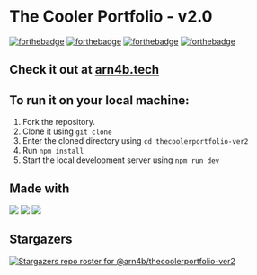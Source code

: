 # The Cooler Portfolio - v2.0

[![forthebadge](https://forthebadge.com/images/badges/built-with-love.svg)](https://forthebadge.com) [![forthebadge](https://forthebadge.com/images/badges/powered-by-black-magic.svg)](https://forthebadge.com) [![forthebadge](https://forthebadge.com/images/badges/made-with-javascript.svg)](https://forthebadge.com) [![forthebadge](https://forthebadge.com/images/badges/powered-by-coffee.svg)](https://forthebadge.com)
## Check it out at [arn4b.tech](https://arn4b.tech)

## To run it on your local machine:
1. Fork the repository.
2. Clone it using `git clone`
3. Enter the cloned directory using `cd thecoolerportfolio-ver2`
4. Run `npm install`
5. Start the local development server using `npm run dev`

## Made with

 <img src="https://img.shields.io/badge/next.js-000000?style=for-the-badge&logo=nextdotjs&logoColor=white" /> <img src="https://img.shields.io/badge/React-20232A?style=for-the-badge&logo=react&logoColor=61DAFB" /> <img src="https://img.shields.io/badge/Vercel-000000?style=for-the-badge&logo=vercel&logoColor=white" />

## Stargazers
[![Stargazers repo roster for @arn4b/thecoolerportfolio-ver2](https://reporoster.com/stars/dark/arn4b/thecoolerportfolio-ver2)](https://github.com/arn4b/thecoolerportfolio-ver2/stargazers)
